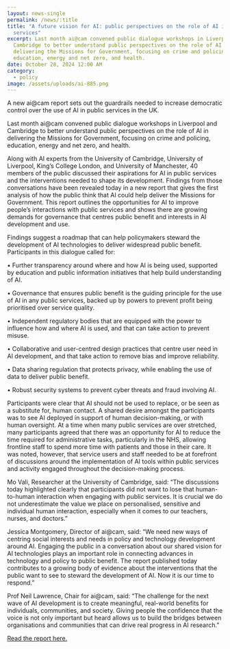 ```yaml
---
layout: news-single
permalink: /news/:title
title: "A future vision for AI: public perspectives on the role of AI in public
  services"
excerpt: Last month ai@cam convened public dialogue workshops in Liverpool and
  Cambridge to better understand public perspectives on the role of AI in
  delivering the Missions for Government, focusing on crime and policing,
  education, energy and net zero, and health.
date: October 28, 2024 12:00 AM
category:
  - policy
image: /assets/uploads/ai-885.png
---
```

A new ai@cam report sets out the guardrails needed to increase democratic control over the use of AI in public services in the UK.

Last month ai@cam convened public dialogue workshops in Liverpool and Cambridge to better understand public perspectives on the role of AI in delivering the Missions for Government, focusing on crime and policing, education, energy and net zero, and health.

Along with AI experts from the University of Cambridge, University of Liverpool, King’s College London, and University of Manchester, 40 members of the public discussed their aspirations for AI in public services and the interventions needed to shape its development. Findings from those conversations have been revealed today in a new report that gives the first analysis of how the public think that AI could help deliver the Missions for Government. This report outlines the opportunities for AI to improve people’s interactions with public services and shows there are growing demands for governance that centres public benefit and interests in AI development and use. 

Findings suggest a roadmap that can help policymakers steward the development of AI technologies to deliver widespread public benefit. Participants in this dialogue called for:

•	Further transparency around where and how AI is being used, supported by education and public information initiatives that help build understanding of AI.  

•	Governance that ensures public benefit is the guiding principle for the use of AI in any public services, backed up by powers to prevent profit being prioritised over service quality.  

•	Independent regulatory bodies that are equipped with the power to influence how and where AI is used, and that can take action to prevent misuse. 

•	Collaborative and user-centred design practices that centre user need in AI development, and that take action to remove bias and improve reliability.

•	Data sharing regulation that protects privacy, while enabling the use of data to deliver public benefit.

•	Robust security systems to prevent cyber threats and fraud involving AI.


Participants were clear that AI should not be used to replace, or be seen as a substitute for, human contact.  A shared desire amongst the participants was to see AI deployed in support of human decision-making, or with human oversight. At a time when many public services are over stretched, many participants agreed that there was an opportunity for AI to reduce the time required for administrative tasks, particularly in the NHS, allowing frontline staff to spend more time with patients and those in their care. It was noted, however, that service users and staff needed to be at forefront of discussions around the implementation of AI tools within public services and activity engaged throughout the decision-making process. 

Mo Vali, Researcher at the University of Cambridge, said: “The discussions today highlighted clearly that participants did not want to lose that human-to-human interaction when engaging with public services. It is crucial we do not underestimate the value we place on personalised, sensitive and individual human interaction, especially when it comes to our teachers, nurses, and doctors.” 

Jessica Montgomery, Director of ai@cam, said: “We need new ways of centring social interests and needs in policy and technology development around AI. Engaging the public in a conversation about our shared vision for AI technologies plays an important role in connecting advances in technology and policy to public benefit. The report published today contributes to a growing body of evidence about the interventions that the public want to see to steward the development of AI. Now it is our time to respond.”

Prof Neil Lawrence, Chair for ai@cam, said: “The challenge for the next wave of AI development is to create meaningful, real-world benefits for individuals, communities, and society. Giving people the confidence that the voice is not only important but heard allows us to build the bridges between organisations and communities that can drive real progress in AI research.”

[R﻿ead the report here.](/assets/uploads/ai-cam-public-dialogue-report-with-appendix-v5-.pdf)